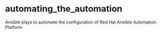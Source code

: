 # automating_the_automation
Ansible plays to automate the configuration of Red Hat Ansible Automation Platform
